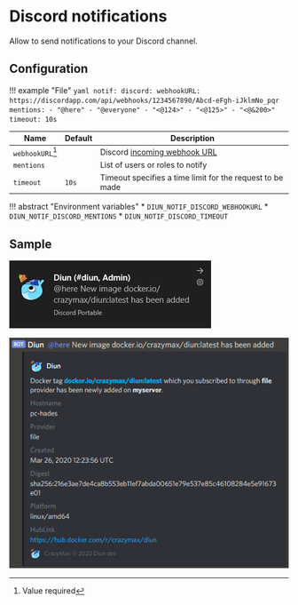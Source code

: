 # Discord notifications

Allow to send notifications to your Discord channel.

## Configuration

!!! example "File"
    ```yaml
    notif:
      discord:
        webhookURL: https://discordapp.com/api/webhooks/1234567890/Abcd-eFgh-iJklmNo_pqr
        mentions:
          - "@here"
          - "@everyone"
          - "<@124>"
          - "<@125>"
          - "<@&200>"
        timeout: 10s
    ```

| Name               | Default       | Description   |
|--------------------|---------------|---------------|
| `webhookURL`[^1]   |               | Discord [incoming webhook URL](https://support.discord.com/hc/en-us/articles/228383668-Intro-to-Webhooks) |
| `mentions`          |              | List of users or roles to notify |
| `timeout`          | `10s`         | Timeout specifies a time limit for the request to be made |

!!! abstract "Environment variables"
    * `DIUN_NOTIF_DISCORD_WEBHOOKURL`
    * `DIUN_NOTIF_DISCORD_MENTIONS`
    * `DIUN_NOTIF_DISCORD_TIMEOUT`

## Sample

![](../assets/notif/discord-1.png)

![](../assets/notif/discord-2.png)

[^1]: Value required
